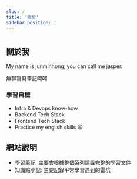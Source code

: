 ```yaml
---
slug: /
title: '關於'
sidebar_position: 1
---
```

# 

## 關於我
My name is junminhong, you can call me jasper.

無聊寫寫筆記呵呵


### 學習目標
- Infra & Devops know-how
- Backend Tech Stack
- Frontend Tech Stack
- Practice my english skills 😆

## 網站說明
- 學習筆記: 主要會根據整個系列建置完整的學習文件
- 知識點小記: 主要記錄平常學習遇到的雷坑

